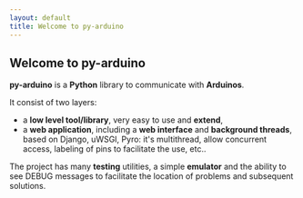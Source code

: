 ```yaml
---
layout: default
title: Welcome to py-arduino
---
```


## Welcome to py-arduino

**py-arduino** is a **Python** library to communicate with **Arduinos**.

It consist of two layers:

 - a **low level tool/library**, very easy to use and **extend**,
 - a **web application**, including a **web interface** and **background threads**, based on Django, uWSGI, Pyro: it's multithread, allow concurrent access, labeling of pins to facilitate the use, etc..

The project has many **testing** utilities, a simple **emulator** and the ability to see DEBUG messages to facilitate the location of problems and subsequent solutions.
